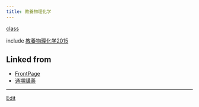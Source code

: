 ```yaml
---
title: 教養物理化学
---
```

[class](/class)

include [教養物理化学2015](/教養物理化学2015)
## Linked from

* [FrontPage](/FrontPage)
* [通期講義](/通期講義)


----
[Edit](https://github.com/vitroid/vitroid.github.io/edit/master/MD/教養物理化学.md)
